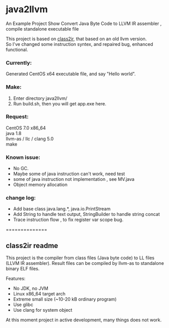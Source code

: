 
# java2llvm

An Example Project Show Convert Java Byte Code to LLVM IR assembler , compile standalone executable file   

This project is based on [class2ir](https://github.com/MParygin/class2ir), that based on an old llvm version.   
So I've changed some instruction syntex, and repaired bug, enhanced functional.   

### Currently:
Generated CentOS x64 executable file, and say "Hello world".    

### Make:
1. Enter directory java2llvm/   
2. Run build.sh, then you will get app.exe here.   

### Request:
 CentOS 7.0 x86_64    
 java 1.8    
 llvm-as / llc / clang  5.0    
 make    

### Known issue:
* No GC.   
* Maybe some of java instruction can't work, need test   
* some of java instruction not implementation , see MV.java    
* Object memory allocation    

### change log:
* Add base class java.lang.*, java.io.PrintStream   
* Add String to handle text output, StringBuilder to handle string concat   
* Trace instruction flow , to fix register var scope bug.   




==============
## class2ir readme

This project is the compiler from class files (Java byte code) to LL files (LLVM IR assembler).
Result files can be compiled by llvm-as to standalone binary ELF files.

Features:

* No JDK, no JVM
* Linux x86_64 target arch
* Extreme small size (~10-20 kB ordinary program)
* Use glibc
* Use clang for system object

At this moment project in active development, many things does not work.
